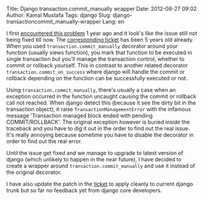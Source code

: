 Title: Django transaction.commit_manually wrapper
Date: 2012-08-27 09:02
Author: Kamal Mustafa
Tags: django
Slug: django-transactioncommit_manually-wrapper
Lang: en

I first [encountered this
problem](http://metaKamal%20Mustafa.blogspot.com/2011/05/django-transactioncommitmanually-mask.html)
1 year ago and it look's like the issue still not being fixed till now.
The [corresponding ticket](https://code.djangoproject.com/ticket/6623)
has been 5 years old already. When you used
`transaction.commit_manually` decorator around your function (usually
views function), you mark that function to be executed in single
transaction but you'll manage the transaction control, whether to commit
or rollback yourself. This in contrast to another related decorator
`transaction.commit_on_success` where django will handle the commit or
rollback depending on the function can be successfully executed or not.

Using `transaction.commit_manually`, there's usually a case when an
exception occurred in the function uncaught causing the commit or
rollback call not reached. When django detect this (because it see the
dirty bit in the transaction object), it raise
`TransactionManagementError` with the infamous message 'Transaction
managed block ended with pending COMMIT/ROLLBACK'. The original
exception however is buried inside the traceback and you have to dig it
out in the order to find out the real issue. It's really annoying
because sometime you have to disable the decorator in order to find out
the real error.

Until the issue get fixed and we manage to upgrade to latest version of
django (which unlikely to happen in the near future), I have decided to
create a wrapper around `transaction.commit_manually` and use it instead
of the original decorator.

I have also update the patch in the
[ticket](https://code.djangoproject.com/ticket/6623) to apply cleanly to
current django trunk but so far no feedback yet from django core
developers.
